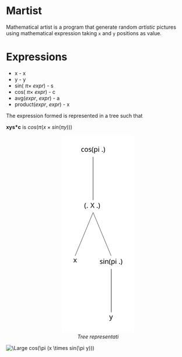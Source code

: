 # Martist

Mathematical artist is a program that generate random *artistic* pictures using mathematical expression taking `x` and `y` positions as value.

# Expressions

- x - x
- y - y
- sin( $\pi \times$ *expr*) - s
- cos( $\pi \times$ *expr*) - c
- avg(*expr*, *expr*) - a
- product(*expr*, *expr*) - x

The expression formed is represented in a tree such that 

**xys*c** is $cos(\pi ( x \times sin(\pi y)))$

<p align="center">
  <img src="https://github.com/Julien-Gustin/Martist/blob/master/figures/expression.pdf?raw=true" />
  <br>
  <em style="text-align:center">Tree representati</em>
</p>

<img src="https://latex.codecogs.com/svg.latex?\Large&space;cos(\pi (x \times sin(\pi y)))" title="\Large cos(\pi (x \times sin(\pi y)))" />

